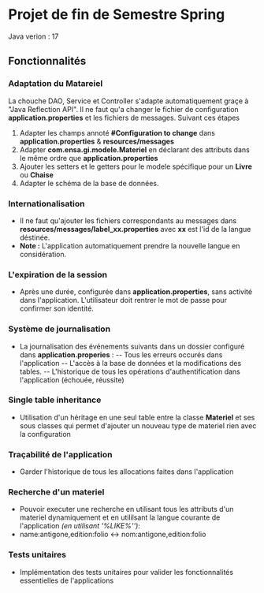 # Projet de fin de Semestre Spring
Java verion : 17
## Fonctionnalités
### Adaptation du Matareiel
La chouche DAO, Service et Controller s'adapte automatiquement graçe à "Java Reflection API". Il ne faut qu'a changer le fichier de configuration **application.properties** et les fichiers de messages. Suivant ces étapes
1. Adapter les champs annoté **#Configuration to change** dans **application.properties** & **resources/messages**
2. Adapter **com.ensa.gi.modele.Materiel** en déclarant des attributs dans le même ordre que **application.properties**
3. Ajouter les setters et le getters pour le modele spécifique pour un **Livre** ou **Chaise**
4. Adapter le schéma de la base de données.

### Internationalisation
- Il ne faut qu'ajouter les fichiers correspondants au messages dans **resources/messages/label_xx.properties** avec **xx** est l'id de la langue déstinée.
- **Note :** L'application automatiquement prendre la nouvelle langue en considération.
### L'expiration de la session
- Après une durée, configurée dans **application.properties**, sans activité dans l'application. L'utilisateur doit rentrer le mot de passe pour confirmer son identité.
### Système de journalisation
- La journalisation des événements suivants dans un dossier configuré dans **application.properies** :
  -- Tous les erreurs occurés dans l'application
  -- L'accès à la base de données et la modifications des tables.
  -- L'historique de tous les opérations d'authentification dans l'application (échouée, réussite)
### Single table inheritance
- Utilisation d'un héritage en une seul table entre la classe **Materiel** et ses sous classes qui permet d'ajouter un nouveau type de materiel rien avec la configuration
### Traçabilité de l'application
- Garder l'historique de tous les allocations faites dans l'application
### Recherche d'un materiel
- Pouvoir executer une recherche en utilisant tous les attributs d'un materiel dynamiquement et en utililsant la langue courante de l'application _(en utilisant '%LIKE%'')_:
- name:antigone,edition:folio <-> nom:antigone,edition:folio
### Tests unitaires
- Implémentation des tests unitaires pour valider les fonctionnalités essentielles de l'applications